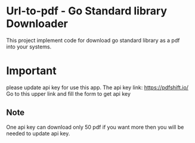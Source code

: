 # Url-to-pdf - Go Standard library Downloader

This project implement code for download go standard library as a pdf 
<br> into your systems. 

# Important 

please update api key for use this app.
The api key link: https://pdfshift.io/ 
Go to this upper link and fill the form to get api key 

## Note 
One api key can download only 50 pdf if you want more then you will be needed to update api key.

